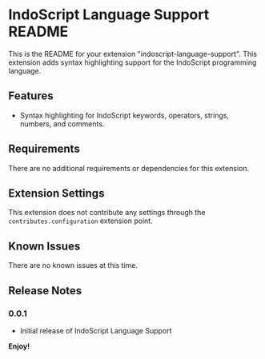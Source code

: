 # IndoScript Language Support README

This is the README for your extension "indoscript-language-support". This extension adds syntax highlighting support for the IndoScript programming language.

## Features

- Syntax highlighting for IndoScript keywords, operators, strings, numbers, and comments.

## Requirements

There are no additional requirements or dependencies for this extension.

## Extension Settings

This extension does not contribute any settings through the `contributes.configuration` extension point.

## Known Issues

There are no known issues at this time.

## Release Notes

### 0.0.1

- Initial release of IndoScript Language Support

**Enjoy!**
